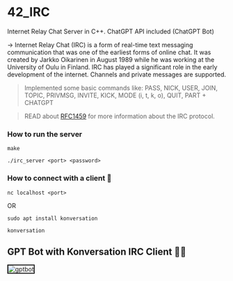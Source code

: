 # 42_IRC
Internet Relay Chat Server in C++. ChatGPT API included (ChatGPT Bot)

-> Internet Relay Chat (IRC) is a form of real-time text messaging communication that was one of the earliest forms of online chat. It was created by Jarkko Oikarinen in August 1989 while he was working at the University of Oulu in Finland. IRC has played a significant role in the early development of the internet. Channels and private messages are supported.

> Implemented some basic commands like: PASS, NICK, USER, JOIN, TOPIC, PRIVMSG, INVITE, KICK, MODE (i, t, k, o), QUIT, PART + CHATGPT

> READ about [RFC1459](https://datatracker.ietf.org/doc/html/rfc1459) for more information about the IRC protocol.

### How to run the server 

```make```

```./irc_server <port> <password>```


### How to connect with a client 🔗

```nc localhost <port>```

OR

```sudo apt install konversation```

```konversation```

## GPT Bot with Konversation IRC Client 🤖💬

<img src="https://github.com/jblackiex/42_IRC/blob/main/gptbot.gif" alt="gptbot" width="auto" height="auto" border="2"/>
